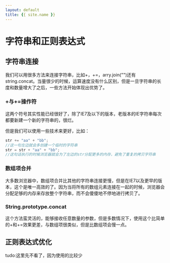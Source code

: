 ```yaml
---
layout: default
title: {{ site.name }}
---
```

# 字符串和正则表达式
## 字符串连接
我们可以用很多方法来连接字符串，比如+，+=，arry.join("")还有string.concat。当量很少的时候，运算速度没有什么区别，但是一旦字符串的长度和数量增大了之后，一些方法开始体现出优势了。

### +与+=操作符
这两个符号其实性能已经很好了，除了IE7及以下的版本，老版本的IE字符串每次都要新建一个新的字符串的，很烂。

但是我们可以使用一些技术来更好，比如：

```javascript
str += "aa" + "bb";
//这一句左边就会多创建一个临时的字符串
str = str + "aa" + "bb";
//这句话执行的时候浏览器就会为了左边的str分配更多的内存，避免了重复的拷贝字符串
```

### 数组项合并
大多数浏览器中，数组项合并比其他的字符串连接更慢，但是在IE7以及更早的版本，这个是唯一高效的了。因为当将所有的数组元素连接在一起的时候，浏览器会分配足够的内存来存放整个字符串，而不会傻傻地不停地进行拷贝了。

### String.prototype.concat
这个方法蛮灵活的，能够接收任意数量的参数，但是多数情况下，使用这个比简单的+和+=效果更差，与数组项很类似，但是比数组项会慢一点。

## 正则表达式优化
tudo:这里先不看了，因为使用的比较少
